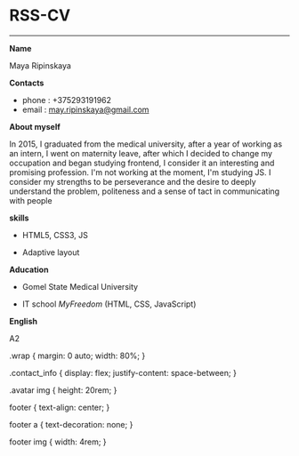 # RSS-CV
<hr>

__Name__

Maya Ripinskaya

__Contacts__

- phone : +375293191962
- email : may.ripinskaya@gmail.com

__About myself__

In 2015, I graduated from the medical university, after a year of working as an intern, I went on maternity leave, after which I decided to change my occupation and began studying frontend, I consider it an interesting and promising profession. I'm not working at the moment, I'm studying JS. I consider my strengths to be perseverance and the desire to deeply understand the problem, politeness and a sense of tact in communicating with people

__skills__

- HTML5, CSS3, JS

- Adaptive layout

__Aducation__

- Gomel State Medical University

- IT school _MyFreedom_ (HTML, CSS, JavaScript)

__English__

A2

.wrap {
    margin: 0 auto;
    width: 80%;
}

.contact_info {
    display: flex;
    justify-content: space-between;
}

.avatar img {
    height: 20rem;
}

footer {
    text-align: center;
}

footer a {
    text-decoration: none;
}

footer img {
    width: 4rem;
}
